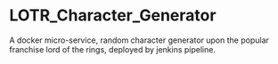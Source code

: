 # LOTR_Character_Generator
A docker micro-service, random character generator upon the popular franchise lord of the rings, deployed by jenkins pipeline.
